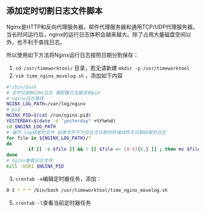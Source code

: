 ## 添加定时切割日志文件脚本

Nginx是HTTP和反向代理服务器，邮件代理服务器和通用TCP/UDP代理服务器。当长时间运行后，nginx的运行日志体积会越来越大。除了占用大量磁盘空间以外，也不利于查找日志。

所以使用如下方法将Nginx运行日志按照日期分割保存：



1. ```cd /usr/timeworktool/``` 目录，若无请新建 ```mkdir -p /usr/timeworktool```
2. ```vim time_nginx_movelog.sh``` ，添加如下内容

```bash
#!/bin/bash
# 定时切割NGINX日志 需配置日志路径和pid
# nginx日志路径
NGINX_LOG_PATH=/var/log/nginx
# pid
NGINX_PID=$(cat /run/nginx.pid)
YESTERDAY=$(date -d "yesterday" +%Y%m%d)
cd $NGINX_LOG_PATH
# 遍历.log结尾的文件 如果文件不为空且无日期则转储成昨天日期结尾的日志
for file in ${NGINX_LOG_PATH}/*
do
        if [[ -s $file ]] && ! [[ $file =~ [0-9]{8,} ]] ; then mv $file ${file%.*}${YESTERDAY}; fi
done
# nginx重载日志文件
kill -USR1 $NGINX_PID

```

3. ```crontab -e```编辑定时器任务，添加：

```bash
0 3 * * * /bin/bash /usr/timeworktool/time_nginx_movelog.sh
```

5. ```crontab -l```查看当前定时器任务
